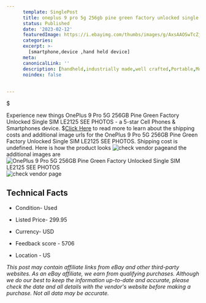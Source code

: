 ```yaml
---
      template: SinglePost
      title: oneplus 9 pro 5g 256gb pine green factory unlocked single sim le2125 see photos
      status: Published
      date: '2023-02-12'
      featuredImage: https://i.ebayimg.com/thumbs/images/g/AxsAAOSwTcZj6HIu/s-l225.jpg
      categories: 
      excerpt: >-
        [smartphone,device ,hand held device]
      meta:
      canonicalLink: ''
      description: [handheld,industrially made,well crafted,Portable,Mobile,Compact,Convenient,Lightweight,Maneuverable,Man-portable,Miniature,Carriable,Hand-held,Light,Holdable,Transportable,Mobile device,Pocket-sized,On-the-go,Wireless,Cordless,Compact size,Convenient size, smartphone,device ,hand held device]
      noindex: false
      
        
---
```

$

Experience new things OnePlus 9 Pro 5G 256GB Pine Green Factory Unlocked Single SIM LE2125 SEE PHOTOS - a 5-star Cell Phones & Smartphones device.
$[Click Here](https://www.ebay.com/itm/185773621730?hash=item2b40f881e2%3Ag%3AAxsAAOSwTcZj6HIu&mkevt=1&mkcid=1&mkrid=711-53200-19255-0&campid=%253CePNCampaignId%253E&customid=%253CreferenceId%253E&toolid=10049) to read more to learn about the shipping costs and additional image urls for the OnePlus 9 Pro 5G 256GB Pine Green Factory Unlocked Single SIM LE2125 SEE PHOTOS. Shipping cost is undefined. Here is how the product looks ![check vendor page](https://i.ebayimg.com/thumbs/images/g/AxsAAOSwTcZj6HIu/s-l225.jpg)and the additional images are![OnePlus 9 Pro 5G 256GB Pine Green Factory Unlocked Single SIM LE2125 SEE PHOTOS](https://i.ebayimg.com/images/g/AxsAAOSwTcZj6HIu/s-l1600.jpg)![check vendor page](https://origin-galleryplus.ebayimg.com/ws/web/185773621730_2_0_1/225x225.jpg,https://origin-galleryplus.ebayimg.com/ws/web/185773621730_3_0_1/225x225.jpg,https://origin-galleryplus.ebayimg.com/ws/web/185773621730_4_0_1/225x225.jpg,https://origin-galleryplus.ebayimg.com/ws/web/185773621730_5_0_1/225x225.jpg,https://origin-galleryplus.ebayimg.com/ws/web/185773621730_6_0_1/225x225.jpg)



 ## Technical Facts 



     
      

 - Condition- Used 


      

 - Listed Price- 299.95 


      

 - Currency- USD 


      

 - Feedback score - 5706 


      

 - Location - US 


      
      

 *_This post may contain affiliate links from eBay and other third-party websites. As an eBay affiliate, we earn from qualifying purchases. Although we do our best to keep the information up-to-date and accurate, please check the date and all details with the vendor's website before making a purchase. Not all data may be accurate._*






